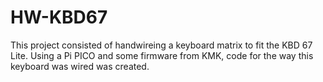 # HW-KBD67
This project consisted of handwireing a keyboard matrix to fit the KBD 67 Lite. Using a Pi PICO and some firmware from KMK, code for the way this keyboard was wired was created. 
